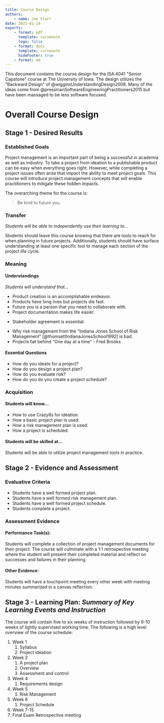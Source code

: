 ```yaml
---
title: Course Design
authors:
    - name: Joe Starr
date: 2025-01-19
exports:
    - format: pdf
      template: curvenote
      logo: false
    - format: docx
      template: curvenote
      hideFooter: true
    - format: md
---
```


This document contains the course design for the ISA:4041 "Senior Capstone"
course at The University of Iowa. The design utilizes the "Backward Design" of
@wigginsUnderstandingDesign2008. Many of the ideas come from
@pressmanSoftwareEngineeringPractitioners2015 but have been massaged to be less
software focused.

# Overall Course Design

## Stage 1 - Desired Results

### Established Goals

Project management is an important part of being a successful in academia as
well as industry. To take a project from ideation to a publishable product can
be easy when everything goes right. However, while completing a project issues
often arise that impact the ability to meet project goals. This course will
introduce project management concepts that will enable practitioners to mitigate
these hidden impacts.

The overarching theme for the course is:

> Be kind to future you.

### Transfer

_Students will be able to independently use their learning to…_

Students should leave this course knowing that there are tools to reach
for when planning in future projects. Additionally, students should have surface
understanding at least one specific tool to manage each section of the project
life cycle.

### Meaning

#### Understandings

_Students will understand that…_

*   Product creation is an accomplishable endeavor.
*   Products have long lives but projects die fast.
*   Future you is a person that you need to collaborate with.
*   Project documentation makes life easier.
-   Stakeholder agreement is essential.
*   Why risk management from the "Indiana Jones School of Risk Management" [@thomsettIndianaJonesSchool1992] is bad.
*   Projects fall behind "One day at a time" - Fred Brooks

#### Essential Questions

*   How do you ideate for a project?
*   How do you design a project plan?
*   How do you evaluate risk?
*   How do you do you create a project schedule?

### Acquisition

#### Students will know…

*   How to use Crazy8s for ideation.
*   How a basic project plan is used.
*   How a risk management plan is used.
*   How a project is scheduled.

#### Students will be skilled at…

Students will be able to utilize project management tools in practice.

## Stage 2 - Evidence and Assessment

### Evaluative Criteria

*   Students have a well formed project plan.
*   Students have a well formed risk management plan.
*   Students have a well formed project schedule.
*   Students complete a project.

### Assessment Evidence

#### Performance Task(s):

Students will complete a collection of project management documents for their
project. The course will culminate with a 1:1 retrospective meeting where the
student will present their completed material and reflect on successes and
failures in their planning.

#### Other Evidence:

Students will have a touchpoint meeting every other week with meeting minutes
summarized in a canvas reflection.

## Stage 3 - Learning Plan: _Summary of Key Learning Events and Instruction_

The course will contain five to six weeks of instruction followed by 9-10 weeks
of lightly supervised working time. The following is a high level overview of
the course schedule:

1. Week 1
    1. Syllabus
    2. Project ideation
2. Week 2
    1. A project plan
    2. Overview
    3. Assessment and control
3. Week 4
    1. Requirements design
4. Week 5
    1. Risk Management
5. Week 6
    1. Project Schedule
6. Week 7-15
7. Final Exam Retrospective meeting

```{include} weekly_plans/1.md

```

```{include} weekly_plans/2.md

```

```{include} weekly_plans/3.md

```

```{include} weekly_plans/4.md

```

```{include} weekly_plans/5.md

```
